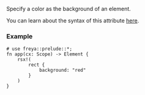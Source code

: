 Specify a color as the background of an element.

You can learn about the syntax of this attribute [here](#color-syntax).

### Example

```rust, no_run
# use freya::prelude::*;
fn app(cx: Scope) -> Element {
    rsx!(
        rect {
            background: "red"
        }
    )
}
```